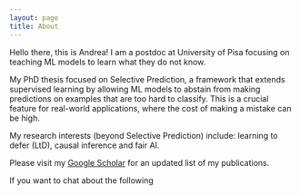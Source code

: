 ```yaml
---
layout: page
title: About
---
```


Hello there, this is Andrea! I am a postdoc at University of Pisa focusing on teaching ML models to learn what they do not know.

My PhD thesis focused on Selective Prediction, a framework that extends supervised learning by allowing ML models to abstain from making predictions on examples that are too hard to classify. This is a crucial feature for real-world applications, where the cost of making a mistake can be high.

My research interests (beyond Selective Prediction) include: learning to defer (LtD), causal inference and fair AI.

Please visit my [Google Scholar](https://scholar.google.it/citations?user=BlN-HBoAAAAJ&hl=it) for an updated list of my publications.

If you want to chat about the following